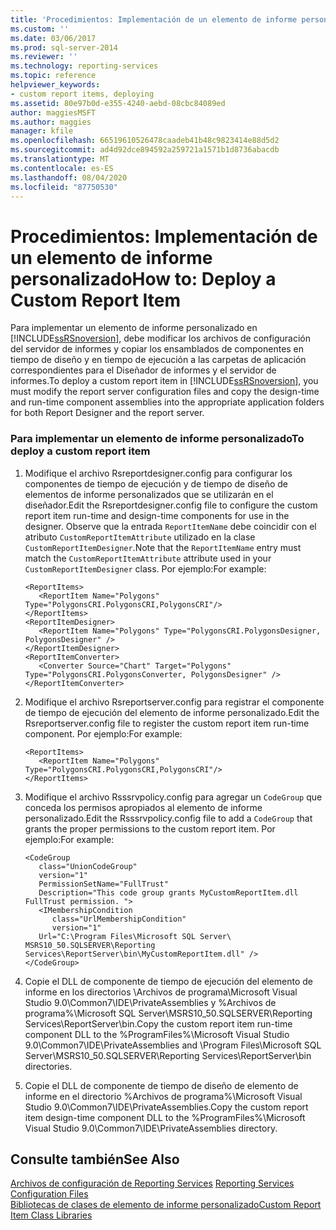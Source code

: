 ```yaml
---
title: 'Procedimientos: Implementación de un elemento de informe personalizado | Microsoft Docs'
ms.custom: ''
ms.date: 03/06/2017
ms.prod: sql-server-2014
ms.reviewer: ''
ms.technology: reporting-services
ms.topic: reference
helpviewer_keywords:
- custom report items, deploying
ms.assetid: 80e97b0d-e355-4240-aebd-08cbc84089ed
author: maggiesMSFT
ms.author: maggies
manager: kfile
ms.openlocfilehash: 66519610526478caadeb41b48c9823414e88d5d2
ms.sourcegitcommit: ad4d92dce894592a259721a1571b1d8736abacdb
ms.translationtype: MT
ms.contentlocale: es-ES
ms.lasthandoff: 08/04/2020
ms.locfileid: "87750530"
---
```

# <a name="how-to-deploy-a-custom-report-item"></a><span data-ttu-id="245c4-102">Procedimientos: Implementación de un elemento de informe personalizado</span><span class="sxs-lookup"><span data-stu-id="245c4-102">How to: Deploy a Custom Report Item</span></span>
  <span data-ttu-id="245c4-103">Para implementar un elemento de informe personalizado en [!INCLUDE[ssRSnoversion](../../includes/ssrsnoversion-md.md)], debe modificar los archivos de configuración del servidor de informes y copiar los ensamblados de componentes en tiempo de diseño y en tiempo de ejecución a las carpetas de aplicación correspondientes para el Diseñador de informes y el servidor de informes.</span><span class="sxs-lookup"><span data-stu-id="245c4-103">To deploy a custom report item in [!INCLUDE[ssRSnoversion](../../includes/ssrsnoversion-md.md)], you must modify the report server configuration files and copy the design-time and run-time component assemblies into the appropriate application folders for both Report Designer and the report server.</span></span>  
  
### <a name="to-deploy-a-custom-report-item"></a><span data-ttu-id="245c4-104">Para implementar un elemento de informe personalizado</span><span class="sxs-lookup"><span data-stu-id="245c4-104">To deploy a custom report item</span></span>  
  
1.  <span data-ttu-id="245c4-105">Modifique el archivo Rsreportdesigner.config para configurar los componentes de tiempo de ejecución y de tiempo de diseño de elementos de informe personalizados que se utilizarán en el diseñador.</span><span class="sxs-lookup"><span data-stu-id="245c4-105">Edit the Rsreportdesigner.config file to configure the custom report item run-time and design-time components for use in the designer.</span></span> <span data-ttu-id="245c4-106">Observe que la entrada `ReportItemName` debe coincidir con el atributo `CustomReportItemAttribute` utilizado en la clase `CustomReportItemDesigner`.</span><span class="sxs-lookup"><span data-stu-id="245c4-106">Note that the `ReportItemName` entry must match the `CustomReportItemAttribute` attribute used in your `CustomReportItemDesigner` class.</span></span> <span data-ttu-id="245c4-107">Por ejemplo:</span><span class="sxs-lookup"><span data-stu-id="245c4-107">For example:</span></span>  
  
    ```  
    <ReportItems>  
       <ReportItem Name="Polygons" Type="PolygonsCRI.PolygonsCRI,PolygonsCRI"/>  
    </ReportItems>  
    <ReportItemDesigner>  
       <ReportItem Name="Polygons" Type="PolygonsCRI.PolygonsDesigner, PolygonsDesigner" />  
    </ReportItemDesigner>  
    <ReportItemConverter>  
       <Converter Source="Chart" Target="Polygons" Type="PolygonsCRI.PolygonsConverter, PolygonsDesigner" />  
    </ReportItemConverter>  
    ```  
  
2.  <span data-ttu-id="245c4-108">Modifique el archivo Rsreportserver.config para registrar el componente de tiempo de ejecución del elemento de informe personalizado.</span><span class="sxs-lookup"><span data-stu-id="245c4-108">Edit the Rsreportserver.config file to register the custom report item run-time component.</span></span> <span data-ttu-id="245c4-109">Por ejemplo:</span><span class="sxs-lookup"><span data-stu-id="245c4-109">For example:</span></span>  
  
    ```  
    <ReportItems>  
       <ReportItem Name="Polygons" Type="PolygonsCRI.PolygonsCRI,PolygonsCRI"/>  
    </ReportItems>  
    ```  
  
3.  <span data-ttu-id="245c4-110">Modifique el archivo Rsssrvpolicy.config para agregar un `CodeGroup` que conceda los permisos apropiados al elemento de informe personalizado.</span><span class="sxs-lookup"><span data-stu-id="245c4-110">Edit the Rsssrvpolicy.config file to add a `CodeGroup` that grants the proper permissions to the custom report item.</span></span> <span data-ttu-id="245c4-111">Por ejemplo:</span><span class="sxs-lookup"><span data-stu-id="245c4-111">For example:</span></span>  
  
    ```  
    <CodeGroup   
       class="UnionCodeGroup"   
       version="1"   
       PermissionSetName="FullTrust"  
       Description="This code group grants MyCustomReportItem.dll FullTrust permission. ">  
       <IMembershipCondition   
          class="UrlMembershipCondition"  
          version="1"  
       Url="C:\Program Files\Microsoft SQL Server\ MSRS10_50.SQLSERVER\Reporting Services\ReportServer\bin\MyCustomReportItem.dll" />  
    </CodeGroup>  
    ```  
  
4.  <span data-ttu-id="245c4-112">Copie el DLL de componente de tiempo de ejecución del elemento de informe en los directorios \Archivos de programa\Microsoft Visual Studio 9.0\Common7\IDE\PrivateAssemblies y %Archivos de programa%\Microsoft SQL Server\MSRS10_50.SQLSERVER\Reporting Services\ReportServer\bin.</span><span class="sxs-lookup"><span data-stu-id="245c4-112">Copy the custom report item run-time component DLL to the %ProgramFiles%\Microsoft Visual Studio 9.0\Common7\IDE\PrivateAssemblies and \Program Files\Microsoft SQL Server\MSRS10_50.SQLSERVER\Reporting Services\ReportServer\bin directories.</span></span>  
  
5.  <span data-ttu-id="245c4-113">Copie el DLL de componente de tiempo de diseño de elemento de informe en el directorio %Archivos de programa%\Microsoft Visual Studio 9.0\Common7\IDE\PrivateAssemblies.</span><span class="sxs-lookup"><span data-stu-id="245c4-113">Copy the custom report item design-time component DLL to the %ProgramFiles%\Microsoft Visual Studio 9.0\Common7\IDE\PrivateAssemblies directory.</span></span>  
  
## <a name="see-also"></a><span data-ttu-id="245c4-114">Consulte también</span><span class="sxs-lookup"><span data-stu-id="245c4-114">See Also</span></span>  
 <span data-ttu-id="245c4-115">[Archivos de configuración de Reporting Services](../report-server/reporting-services-configuration-files.md) </span><span class="sxs-lookup"><span data-stu-id="245c4-115">[Reporting Services Configuration Files](../report-server/reporting-services-configuration-files.md) </span></span>  
 [<span data-ttu-id="245c4-116">Bibliotecas de clases de elemento de informe personalizado</span><span class="sxs-lookup"><span data-stu-id="245c4-116">Custom Report Item Class Libraries</span></span>](custom-report-item-class-libraries.md)  
  
  
